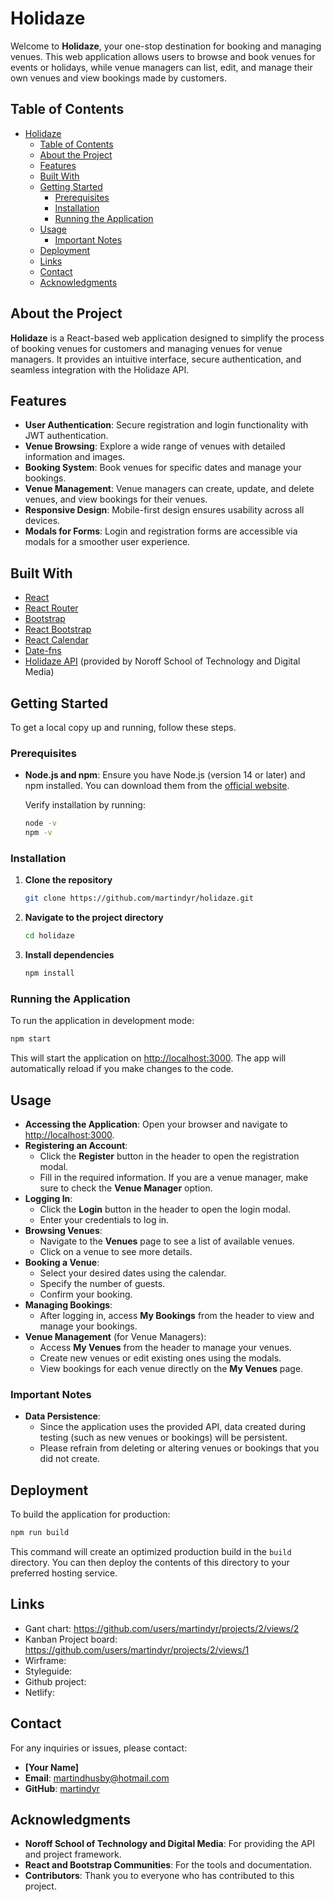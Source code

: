 
# Holidaze

Welcome to **Holidaze**, your one-stop destination for booking and managing venues. This web application allows users to browse and book venues for events or holidays, while venue managers can list, edit, and manage their own venues and view bookings made by customers.

## Table of Contents

- [Holidaze](#holidaze)
  - [Table of Contents](#table-of-contents)
  - [About the Project](#about-the-project)
  - [Features](#features)
  - [Built With](#built-with)
  - [Getting Started](#getting-started)
    - [Prerequisites](#prerequisites)
    - [Installation](#installation)
    - [Running the Application](#running-the-application)
  - [Usage](#usage)
    - [Important Notes](#important-notes)
  - [Deployment](#deployment)
  - [Links](#links)
  - [Contact](#contact)
  - [Acknowledgments](#acknowledgments)

## About the Project

**Holidaze** is a React-based web application designed to simplify the process of booking venues for customers and managing venues for venue managers. It provides an intuitive interface, secure authentication, and seamless integration with the Holidaze API.

## Features

- **User Authentication**: Secure registration and login functionality with JWT authentication.
- **Venue Browsing**: Explore a wide range of venues with detailed information and images.
- **Booking System**: Book venues for specific dates and manage your bookings.
- **Venue Management**: Venue managers can create, update, and delete venues, and view bookings for their venues.
- **Responsive Design**: Mobile-first design ensures usability across all devices.
- **Modals for Forms**: Login and registration forms are accessible via modals for a smoother user experience.

## Built With

- [React](https://reactjs.org/)
- [React Router](https://reactrouter.com/)
- [Bootstrap](https://getbootstrap.com/)
- [React Bootstrap](https://react-bootstrap.github.io/)
- [React Calendar](https://www.npmjs.com/package/react-calendar)
- [Date-fns](https://date-fns.org/)
- [Holidaze API](https://docs.noroff.dev/holidaze) (provided by Noroff School of Technology and Digital Media)

## Getting Started

To get a local copy up and running, follow these steps.

### Prerequisites

- **Node.js and npm**: Ensure you have Node.js (version 14 or later) and npm installed. You can download them from the [official website](https://nodejs.org/).

  Verify installation by running:

  ```bash
  node -v
  npm -v
  ```

### Installation

1. **Clone the repository**

   ```bash
   git clone https://github.com/martindyr/holidaze.git
   ```

2. **Navigate to the project directory**

   ```bash
   cd holidaze
   ```

3. **Install dependencies**

   ```bash
   npm install
   ```

### Running the Application

To run the application in development mode:

```bash
npm start
```

This will start the application on [http://localhost:3000](http://localhost:3000). The app will automatically reload if you make changes to the code.

## Usage

- **Accessing the Application**: Open your browser and navigate to [http://localhost:3000](http://localhost:3000).
- **Registering an Account**:
  - Click the **Register** button in the header to open the registration modal.
  - Fill in the required information. If you are a venue manager, make sure to check the **Venue Manager** option.
- **Logging In**:
  - Click the **Login** button in the header to open the login modal.
  - Enter your credentials to log in.
- **Browsing Venues**:
  - Navigate to the **Venues** page to see a list of available venues.
  - Click on a venue to see more details.
- **Booking a Venue**:
  - Select your desired dates using the calendar.
  - Specify the number of guests.
  - Confirm your booking.
- **Managing Bookings**:
  - After logging in, access **My Bookings** from the header to view and manage your bookings.
- **Venue Management** (for Venue Managers):
  - Access **My Venues** from the header to manage your venues.
  - Create new venues or edit existing ones using the modals.
  - View bookings for each venue directly on the **My Venues** page.

### Important Notes

- **Data Persistence**:
  - Since the application uses the provided API, data created during testing (such as new venues or bookings) will be persistent.
  - Please refrain from deleting or altering venues or bookings that you did not create.

## Deployment

To build the application for production:

```bash
npm run build
```

This command will create an optimized production build in the `build` directory. You can then deploy the contents of this directory to your preferred hosting service.

## Links
- Gant chart: https://github.com/users/martindyr/projects/2/views/2
- Kanban Project board: https://github.com/users/martindyr/projects/2/views/1
- Wirframe: 
- Styleguide:
- Github project:
- Netlify:

## Contact

For any inquiries or issues, please contact:

- **[Your Name]**
- **Email**: [martindhusby@hotmail.com](mailto:martindhusby@hotmail.com)
- **GitHub**: [martindyr](https://github.com/martindyr)

## Acknowledgments

- **Noroff School of Technology and Digital Media**: For providing the API and project framework.
- **React and Bootstrap Communities**: For the tools and documentation.
- **Contributors**: Thank you to everyone who has contributed to this project.

